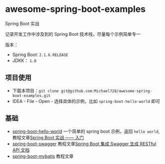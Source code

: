 # awesome-spring-boot-examples

Spring Boot 实战

记录开发工作中涉及到的 Spring Boot 技术栈，尽量每个示例简单专一

版本：

- Spring Boot: `2.1.6.RELEASE`
- JDKK： `1.8`

## 项目使用

- 下载本项目：`git clone git@github.com:Michael728/awesome-spring-boot-examples.git`
- IDEA - File - Open - 选择具体的示例，比如 `spring-boot-hello-world` 即可

## 基础

- [spring-boot-hello-world](https://github.com/Michael728/awesome-spring-boot-examples/tree/master/spring-boot-hello-world) 一个简单的 spring boot 示例，返回 `hello world`,教程文章[Spring Boot 实战 —— 入门](https://michael728.github.io/2019/07/07/spring-boot-hello-world/)
- [spring-boot-swagger](https://github.com/Michael728/awesome-spring-boot-examples/tree/master/spring-boot-swagger) 教程文章[Spring Boot 集成 Swagger 生成 RESTful API 文档](https://michael728.github.io/2019/07/14/java-spring-boot-swagger/)
- [spring-boot-mybatis](https://github.com/Michael728/awesome-spring-boot-examples/tree/master/spring-boot-mybatis) 教程文章[](https://michael728.github.io/2019/07/20/java-spring-boot-mybatis/)